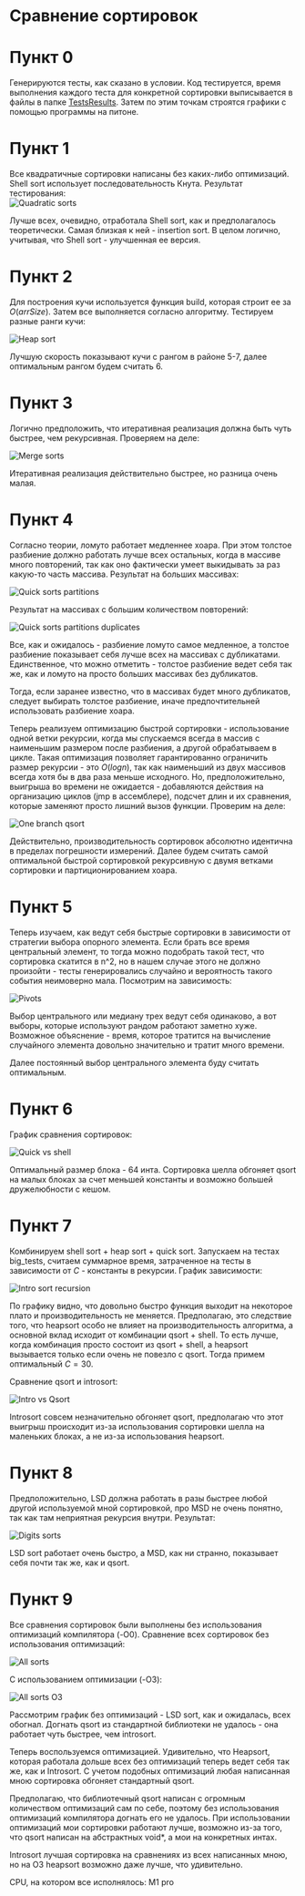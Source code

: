 # Сравнение сортировок

# Пункт 0

Генерируются тесты, как сказано в условии. Код тестируется, время выполнения каждого теста для конкретной сортировки выписывается в файлы в папке [TestsResults](TestsResults). Затем по этим точкам строятся графики с помощью программы на питоне. 

# Пункт 1

Все квадратичные сортировки написаны без каких-либо оптимизаций. Shell sort использует последовательность Кнута. Результат тестирования: \
![Quadratic sorts](https://github.com/d3clane/labs/blob/lab2/ReadmeAssets/imgs/Quadratic.png)

Лучше всех, очевидно, отработала Shell sort, как и предполагалось теоретически. Самая близкая к ней - insertion sort. В целом логично, учитывая, что Shell sort - улучшенная ее версия.

# Пункт 2

Для построения кучи используется функция build, которая строит ее за $O(arrSize)$. Затем все выполняется согласно алгоритму. Тестируем разные ранги кучи:

![Heap sort](https://github.com/d3clane/labs/blob/lab2/ReadmeAssets/imgs/HeapSorts.png)

Лучшую скорость показывают кучи с рангом в районе 5-7, далее оптимальным рангом будем считать 6.

# Пункт 3

Логично предположить, что итеративная реализация должна быть чуть быстрее, чем рекурсивная. Проверяем на деле:

![Merge sorts](https://github.com/d3clane/labs/blob/lab2/ReadmeAssets/imgs/Merges.png)

Итеративная реализация действительно быстрее, но разница очень малая.

# Пункт 4 

Согласно теории, ломуто работает медленнее хоара. При этом толстое разбиение должно работать лучше всех остальных, когда в массиве много повторений, так как оно фактически умеет выкидывать за раз какую-то часть массива. Результат на больших массивах:

![Quick sorts partitions](https://github.com/d3clane/labs/blob/lab2/ReadmeAssets/imgs/QuickSortBig.png)

Результат на массивах с большим количеством повторений:

![Quick sorts partitions duplicates](https://github.com/d3clane/labs/blob/lab2/ReadmeAssets/imgs/QuickSortDuplicates.png)

Все, как и ожидалось - разбиение ломуто самое медленное, а толстое разбиение показывает себя лучше всех на массивах с дубликатами. Единственное, что можно отметить - толстое разбиение ведет себя так же, как и ломуто на просто больших массивах без дубликатов.

Тогда, если заранее известно, что в массивах будет много дубликатов, следует выбирать толстое разбиение, иначе предпочтительней использовать разбиение хоара.

Теперь реализуем оптимизацию быстрой сортировки - использование одной ветки рекурсии, когда мы спускаемся всегда в массив с наименьшим размером после разбиения, а другой обрабатываем в цикле. Такая оптимизация позволяет гарантированно ограничить размер рекурсии - это $O(logn)$, так как наименьший из двух массивов всегда хотя бы в два раза меньше исходного. Но, предположительно, выигрыша во времени не ожидается - добавляются действия на организацию циклов (jmp в ассемблере), подсчет длин и их сравнения, которые заменяют просто лишний вызов функции. Проверим на деле:

![One branch qsort](https://github.com/d3clane/labs/blob/lab2/ReadmeAssets/imgs/QuickSortOptimization.png)

Действительно, производительность сортировок абсолютно идентична в пределах погрешности измерений. Далее будем считать самой оптимальной быстрой сортировкой рекурсивную с двумя ветками сортировки и партиционированием хоара. 

# Пункт 5

Теперь изучаем, как ведут себя быстрые сортировки в зависимости от стратегии выбора опорного элемента. Если брать все время центральный элемент, то тогда можно подобрать такой тест, что сортировка скатится в n^2, но в нашем случае этого не должно произойти - тесты генерировались случайно и вероятность такого события неимоверно мала. Посмотрим на зависимость:

![Pivots](https://github.com/d3clane/labs/blob/lab2/ReadmeAssets/imgs/QuickSortPivots.png)

Выбор центрального или медиану трех ведут себя одинаково, а вот выборы, которые используют рандом работают заметно хуже. Возможное объяснение - время, которое тратится на вычисление случайного элемента довольно значительно и тратит много времени. 

Далее постоянный выбор центрального элемента буду считать оптимальным.

# Пункт 6

График сравнения сортировок:

![Quick vs shell](https://github.com/d3clane/labs/blob/lab2/ReadmeAssets/imgs/QuickVsShell.png)

Оптимальный размер блока - 64 инта. Сортировка шелла обгоняет qsort на малых блоках за счет меньшей константы и возможно большей дружелюбности с кешом.

# Пункт 7

Комбинируем shell sort + heap sort + quick sort. Запускаем на тестах big_tests, считаем суммарное время, затраченное на тесты в зависимости от $C$ - константы в рекурсии. График зависимости:

![Intro sort recursion](https://github.com/d3clane/labs/blob/lab2/ReadmeAssets/imgs/IntroSortDepth.png)

По графику видно, что довольно быстро функция выходит на некоторое плато и производительность не меняется. Предполагаю, это следствие того, что heapsort особо не влияет на производительность алгоритма, а основной вклад исходит от комбинации qsort + shell. То есть лучше, когда комбинация просто состоит из qsort + shell, а heapsort вызывается только если очень не повезло с qsort. Тогда примем оптимальный $C = 30$.

Сравнение qsort и introsort:

![Intro vs Qsort](https://github.com/d3clane/labs/blob/lab2/ReadmeAssets/imgs/IntroSortVsQsort.png)

Introsort совсем незначительно обгоняет qsort, предполагаю что этот выигрыш происходит из-за использования сортировки шелла на маленьких блоках, а не из-за использования heapsort.

# Пункт 8

Предположительно, LSD должна работать в разы быстрее любой другой используемой мной сортировкой, про MSD не очень понятно, так как там неприятная рекурсия внутри. Результат:

![Digits sorts](https://github.com/d3clane/labs/blob/lab2/ReadmeAssets/imgs/DigitsSorts.png)

LSD sort работает очень быстро, а MSD, как ни странно, показывает себя почти так же, как и qsort. 

# Пункт 9

Все сравнения сортировок были выполнены без использования оптимизаций компилятора (-O0). Сравнение всех сортировок без использования оптимизаций:

![All sorts](https://github.com/d3clane/labs/blob/lab2/ReadmeAssets/imgs/AllSorts.png)

С использованием оптимизации (-O3):

![All sorts O3](https://github.com/d3clane/labs/blob/lab2/ReadmeAssets/imgs/AllSortsO3.png)

Рассмотрим график без оптимизаций - LSD sort, как и ожидалась, всех обогнал. Догнать qsort из стандартной библиотеки не удалось - она работает чуть быстрее, чем introsort.

Теперь воспользуемся оптимизацией. Удивительно, что Heapsort, которая работала дольше всех без оптимизаций теперь ведет себя так же, как и Introsort. С учетом подобных оптимизаций любая написанная мною сортировка обгоняет стандартный qsort. 

Предполагаю, что библиотечный qsort написан с огромным количеством оптимизаций сам по себе, поэтому без использования оптимизаций компилятора догнать его не удалось. При использовании оптимизаций мои сортировки работают лучше, возможно из-за того, что qsort написан на абстрактных void*, а мои на конкретных интах. 

Introsort лучшая сортировка на сравнениях из всех написанных мною, но на O3 heapsort возможно даже лучше, что удивительно. 

CPU, на котором все исполнялось: M1 pro
